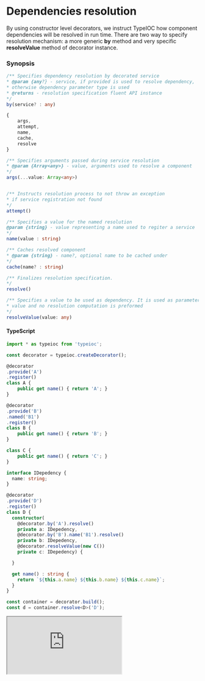 # Dependencies resolution

By using constructor level decorators, we instruct TypeIOC how component dependencies will be resolved in run time. There are two way to specify resolution mechanism: a more generic **by** method and very specific **resolveValue** method of decorator instance.

### Synopsis

```typescript
/** Specifies dependency resolution by decorated service
* @param {any?} - service, if provided is used to resolve dependency,
* otherwise dependency parameter type is used
* @returns - resolution specification fluent API instance
*/
by(service? : any)

{
    args,
    attempt,
    name,
    cache,
    resolve
}

/** Specifies arguments passed during service resolution
* @param {Array<any>} - value, arguments used to resolve a component
*/
args(...value: Array<any>)


/** Instructs resolution process to not throw an exception
* if service registration not found
*/
attempt()

/** Specifies a value for the named resolution
@param {string} - value representing a name used to regiter a service
*/
name(value : string)

/** Caches resolved component
* @param {string} - name?, optional name to be cached under
*/
cache(name? : string)

/** Finalizes resolution specification.
*/
resolve()

/** Specifies a value to be used as dependency. It is used as parameter
* value and no resolution computation is preformed
*/
resolveValue(value: any)
```

#### TypeScript

```typescript
import * as typeioc from 'typeioc';

const decorator = typeioc.createDecorator();

@decorator
.provide('A')
.register()
class A {
    public get name() { return 'A'; }
}

@decorator
.provide('B')
.named('B1')
.register()
class B {
    public get name() { return 'B'; }
}

class C {
    public get name() { return 'C'; }
}

interface IDepedency {
  name: string;
}

@decorator
.provide('D')
.register()
class D {
  constructor(
    @decorator.by('A').resolve()
    private a: IDepedency,
    @decorator.by('B').name('B1').resolve()
    private b: IDepedency,
    @decorator.resolveValue(new C())
    private c: IDepedency) {

  }

  get name() : string {
    return `${this.a.name} ${this.b.name} ${this.c.name}`;
  }
}

const container = decorator.build();
const d = container.resolve<D>('D');
```

<!--sec data-title="Run example" data-id="section0" data-show=true data-collapse=true ces-->

<iframe class="example" src="https://stackblitz.com/edit/tioc-decorator-dependencies-ts?embed=1&file=index.ts">
</iframe>

<!--endsec-->